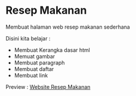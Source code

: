 # Resep Makanan

Membuat halaman web resep makanan sederhana

Disini kita belajar :

- Membuat Kerangka dasar html
- Memuat gambar
- Membuat paragraph
- Membuat daftar
- Membuat link

Preview : [Website Resep Makanan](valindio.github.io/project-resep-makanan)
